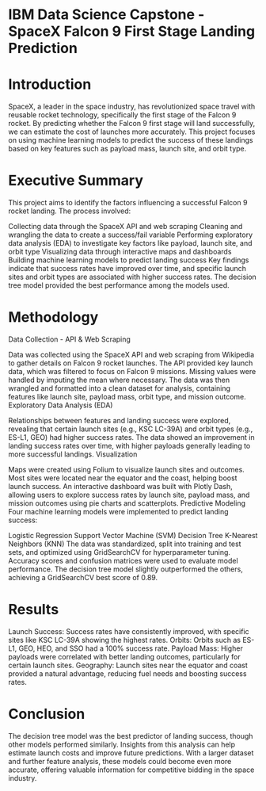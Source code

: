# IBM Data Science Capstone - SpaceX Falcon 9 First Stage Landing Prediction

# Introduction
SpaceX, a leader in the space industry, has revolutionized space travel with reusable rocket technology, specifically the first stage of the Falcon 9 rocket. By predicting whether the Falcon 9 first stage will land successfully, we can estimate the cost of launches more accurately. This project focuses on using machine learning models to predict the success of these landings based on key features such as payload mass, launch site, and orbit type.

# Executive Summary
This project aims to identify the factors influencing a successful Falcon 9 rocket landing. The process involved:

Collecting data through the SpaceX API and web scraping
Cleaning and wrangling the data to create a success/fail variable
Performing exploratory data analysis (EDA) to investigate key factors like payload, launch site, and orbit type
Visualizing data through interactive maps and dashboards
Building machine learning models to predict landing success
Key findings indicate that success rates have improved over time, and specific launch sites and orbit types are associated with higher success rates. The decision tree model provided the best performance among the models used.

# Methodology
Data Collection - API & Web Scraping

Data was collected using the SpaceX API and web scraping from Wikipedia to gather details on Falcon 9 rocket launches.
The API provided key launch data, which was filtered to focus on Falcon 9 missions. Missing values were handled by imputing the mean where necessary.
The data was then wrangled and formatted into a clean dataset for analysis, containing features like launch site, payload mass, orbit type, and mission outcome.
Exploratory Data Analysis (EDA)

Relationships between features and landing success were explored, revealing that certain launch sites (e.g., KSC LC-39A) and orbit types (e.g., ES-L1, GEO) had higher success rates.
The data showed an improvement in landing success rates over time, with higher payloads generally leading to more successful landings.
Visualization

Maps were created using Folium to visualize launch sites and outcomes. Most sites were located near the equator and the coast, helping boost launch success.
An interactive dashboard was built with Plotly Dash, allowing users to explore success rates by launch site, payload mass, and mission outcomes using pie charts and scatterplots.
Predictive Modeling
Four machine learning models were implemented to predict landing success:

Logistic Regression
Support Vector Machine (SVM)
Decision Tree
K-Nearest Neighbors (KNN)
The data was standardized, split into training and test sets, and optimized using GridSearchCV for hyperparameter tuning. Accuracy scores and confusion matrices were used to evaluate model performance. The decision tree model slightly outperformed the others, achieving a GridSearchCV best score of 0.89.

# Results
Launch Success: Success rates have consistently improved, with specific sites like KSC LC-39A showing the highest rates.
Orbits: Orbits such as ES-L1, GEO, HEO, and SSO had a 100% success rate.
Payload Mass: Higher payloads were correlated with better landing outcomes, particularly for certain launch sites.
Geography: Launch sites near the equator and coast provided a natural advantage, reducing fuel needs and boosting success rates.

# Conclusion
The decision tree model was the best predictor of landing success, though other models performed similarly. Insights from this analysis can help estimate launch costs and improve future predictions. With a larger dataset and further feature analysis, these models could become even more accurate, offering valuable information for competitive bidding in the space industry.
